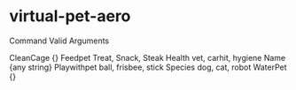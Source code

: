 # virtual-pet-aero


Command                              Valid Arguments

CleanCage                             {}
Feedpet                              Treat, Snack, Steak
Health                               vet, carhit, hygiene
Name                                 {any string}
Playwithpet                          ball, frisbee, stick
Species                              dog, cat, robot
WaterPet                              {}

